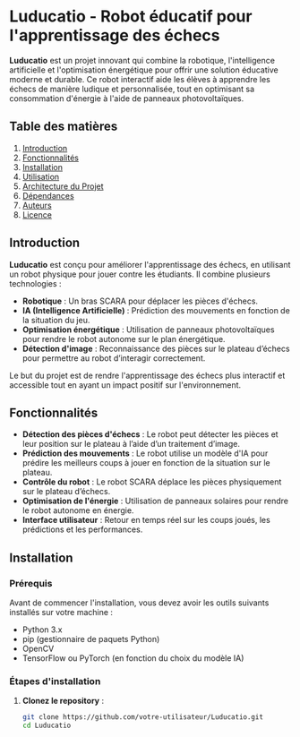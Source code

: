 # Luducatio - Robot éducatif pour l'apprentissage des échecs

**Luducatio** est un projet innovant qui combine la robotique, l'intelligence artificielle et l'optimisation énergétique pour offrir une solution éducative moderne et durable. Ce robot interactif aide les élèves à apprendre les échecs de manière ludique et personnalisée, tout en optimisant sa consommation d'énergie à l'aide de panneaux photovoltaïques.

## Table des matières

1. [Introduction](#introduction)
2. [Fonctionnalités](#fonctionnalités)
3. [Installation](#installation)
4. [Utilisation](#utilisation)
5. [Architecture du Projet](#architecture-du-projet)
6. [Dépendances](#dépendances)
7. [Auteurs](#auteurs)
8. [Licence](#licence)

## Introduction

**Luducatio** est conçu pour améliorer l'apprentissage des échecs, en utilisant un robot physique pour jouer contre les étudiants. Il combine plusieurs technologies :

- **Robotique** : Un bras SCARA pour déplacer les pièces d'échecs.
- **IA (Intelligence Artificielle)** : Prédiction des mouvements en fonction de la situation du jeu.
- **Optimisation énergétique** : Utilisation de panneaux photovoltaïques pour rendre le robot autonome sur le plan énergétique.
- **Détection d'image** : Reconnaissance des pièces sur le plateau d’échecs pour permettre au robot d’interagir correctement.

Le but du projet est de rendre l'apprentissage des échecs plus interactif et accessible tout en ayant un impact positif sur l'environnement.

## Fonctionnalités

- **Détection des pièces d'échecs** : Le robot peut détecter les pièces et leur position sur le plateau à l’aide d’un traitement d’image.
- **Prédiction des mouvements** : Le robot utilise un modèle d'IA pour prédire les meilleurs coups à jouer en fonction de la situation sur le plateau.
- **Contrôle du robot** : Le robot SCARA déplace les pièces physiquement sur le plateau d’échecs.
- **Optimisation de l'énergie** : Utilisation de panneaux solaires pour rendre le robot autonome en énergie.
- **Interface utilisateur** : Retour en temps réel sur les coups joués, les prédictions et les performances.

## Installation

### Prérequis

Avant de commencer l'installation, vous devez avoir les outils suivants installés sur votre machine :

- Python 3.x
- pip (gestionnaire de paquets Python)
- OpenCV
- TensorFlow ou PyTorch (en fonction du choix du modèle IA)

### Étapes d'installation

1. **Clonez le repository** :

   ```bash
   git clone https://github.com/votre-utilisateur/Luducatio.git
   cd Luducatio
